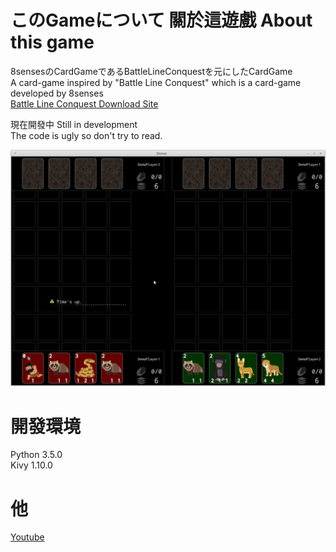 # このGameについて  關於這遊戲  About this game

8sensesのCardGameであるBattleLineConquestを元にしたCardGame  
A card-game inspired by "Battle Line Conquest" which is a card-game developed by 8senses  
[Battle Line Conquest Download Site](http://www.melonbooks.com/index.php?main_page=product_info&products_id=IT0000133702)

現在開發中 Still in development  
The code is ugly so don't try to read.

![demo.png](screenshot/demo.png)

# 開發環境

Python 3.5.0  
Kivy 1.10.0

# 他

[Youtube](https://www.youtube.com/watch?v=hSiaKXm4d74&list=PLNdhqAjzeEGilM7SVOGAudQOSUkwRBevz)

